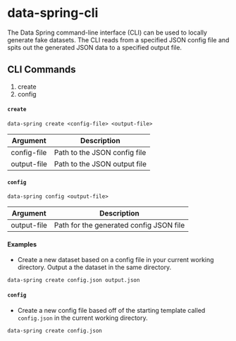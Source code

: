 # data-spring-cli

The Data Spring command-line interface (CLI) can be used to locally generate fake datasets. The CLI reads from a specified JSON config file and spits out the generated JSON data to a specified output file.

## CLI Commands

1. create
2. config

#### `create`

```shell
data-spring create <config-file> <output-file>
```

| Argument    | Description                  |
| ----------- | ---------------------------- |
| config-file | Path to the JSON config file |
| output-file | Path to the JSON output file |

#### `config`

```shell
data-spring config <output-file>
```

| Argument    | Description                             |
| ----------- | --------------------------------------- |
| output-file | Path for the generated config JSON file |

#### Examples

- Create a new dataset based on a config file in your current working directory. Output a the dataset in the same directory.

```shell
data-spring create config.json output.json
```

#### `config`

- Create a new config file based off of the starting template called `config.json` in the current working directory.

```shell
data-spring create config.json
```
